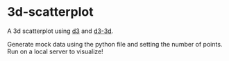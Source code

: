 # 3d-scatterplot

A 3d scatterplot using [d3](https://d3js.org/) and [d3-3d](https://github.com/Niekes/d3-3d).

Generate mock data using the python file and setting the number of points. Run on a local server to visualize!
